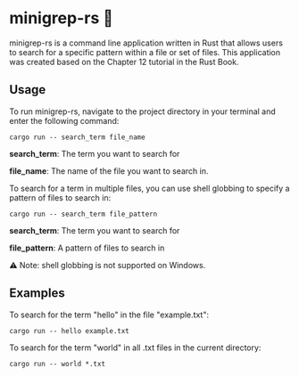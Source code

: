 # minigrep-rs 🦀

minigrep-rs is a command line application written in Rust that allows users to search for a specific pattern within a file or set of files. This application was created based on the Chapter 12 tutorial in the Rust Book.

## Usage

To run minigrep-rs, navigate to the project directory in your terminal and enter the following command:

```shell
cargo run -- search_term file_name
```

**search_term**: The term you want to search for

**file_name**: The name of the file you want to search in.

To search for a term in multiple files, you can use shell globbing to specify a pattern of files to search in:

```
cargo run -- search_term file_pattern
```

**search_term**: The term you want to search for

**file_pattern**: A pattern of files to search in

⚠️ Note: shell globbing is not supported on Windows.

## Examples

To search for the term "hello" in the file "example.txt":

```
cargo run -- hello example.txt
```

To search for the term "world" in all .txt files in the current directory:

```
cargo run -- world *.txt
```
